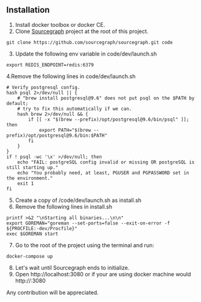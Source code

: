 ## Installation

1. Install docker toolbox or docker CE.
2. Clone [Sourcegraph](https://github.com/sourcegraph/sourcegraph) project at the root of this project.
 ```
git clone https://github.com/sourcegraph/sourcegraph.git code
```
3. Update the following env variable in code/dev/launch.sh
```
export REDIS_ENDPOINT=redis:6379
```
4.Remove the following lines in code/dev/launch.sh
```
# Verify postgresql config.
hash psql 2>/dev/null || {
    # "brew install postgresql@9.6" does not put psql on the $PATH by default;
    # try to fix this automatically if we can.
    hash brew 2>/dev/null && {
        if [[ -x "$(brew --prefix)/opt/postgresql@9.6/bin/psql" ]]; then
            export PATH="$(brew --prefix)/opt/postgresql@9.6/bin:$PATH"
        fi
    }
}
if ! psql -wc '\x' >/dev/null; then
    echo "FAIL: postgreSQL config invalid or missing OR postgreSQL is still starting up."
    echo "You probably need, at least, PGUSER and PGPASSWORD set in the environment."
    exit 1
fi
```
5. Create a copy of /code/dev/launch.sh as install.sh
6. Remove the following lines in install.sh
```
printf >&2 "\nStarting all binaries...\n\n"
export GOREMAN="goreman --set-ports=false --exit-on-error -f ${PROCFILE:-dev/Procfile}"
exec $GOREMAN start
```
7. Go to the root of the project using the terminal and run:
```
docker-compose up
```
8. Let's wait until Sourcegraph ends to initialize.
9. Open http://localhost:3080 or if your are using docker machine would http://<docker-machine ip>:3080


Any contribution will be appreciated.
